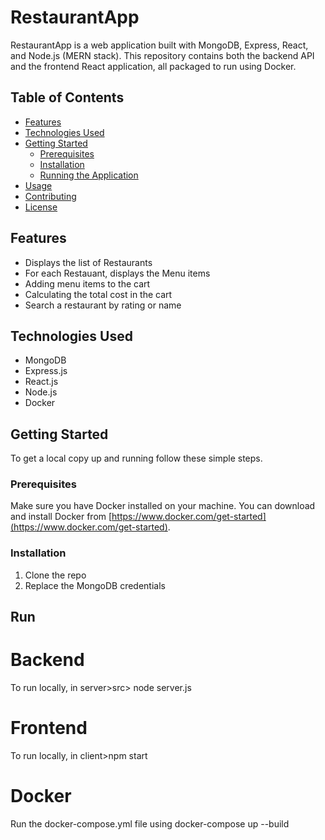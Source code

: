 # RestaurantApp

RestaurantApp is a web application built with MongoDB, Express, React, and Node.js (MERN stack). This repository contains both the backend API and the frontend React application, all packaged to run using Docker.

## Table of Contents

- [Features](#features)
- [Technologies Used](#technologies-used)
- [Getting Started](#getting-started)
  - [Prerequisites](#prerequisites)
  - [Installation](#installation)
  - [Running the Application](#running-the-application)
- [Usage](#usage)
- [Contributing](#contributing)
- [License](#license)

## Features

- Displays the list of Restaurants
- For each Restauant, displays the Menu items
- Adding menu items to the cart
- Calculating the total cost in the cart
- Search a restaurant by rating or name

## Technologies Used

- MongoDB
- Express.js
- React.js
- Node.js
- Docker

## Getting Started

To get a local copy up and running follow these simple steps.

### Prerequisites

Make sure you have Docker installed on your machine. You can download and install Docker from [https://www.docker.com/get-started](https://www.docker.com/get-started).

### Installation

1. Clone the repo
2. Replace the MongoDB credentials

## Run
# Backend
To run locally, in server>src> node server.js
# Frontend
To run locally, in client>npm start
# Docker
Run the docker-compose.yml file using
docker-compose up --build



